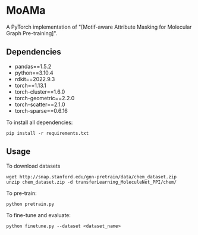 # MoAMa

A PyTorch implementation of "[Motif-aware Attribute Masking for Molecular Graph Pre-training]".

## Dependencies
+ pandas==1.5.2
+ python==3.10.4
+ rdkit==2022.9.3
+ torch==1.13.1
+ torch-cluster==1.6.0
+ torch-geometric==2.2.0
+ torch-scatter==2.1.0
+ torch-sparse==0.6.16

To install all dependencies:
```
pip install -r requirements.txt
```

## Usage

To download datasets

```
wget http://snap.stanford.edu/gnn-pretrain/data/chem_dataset.zip
unzip chem_dataset.zip -d transferLearning_MoleculeNet_PPI/chem/
```

To pre-train:
```
python pretrain.py
```

To fine-tune and evaluate:
```
python finetune.py --dataset <dataset_name>
```
